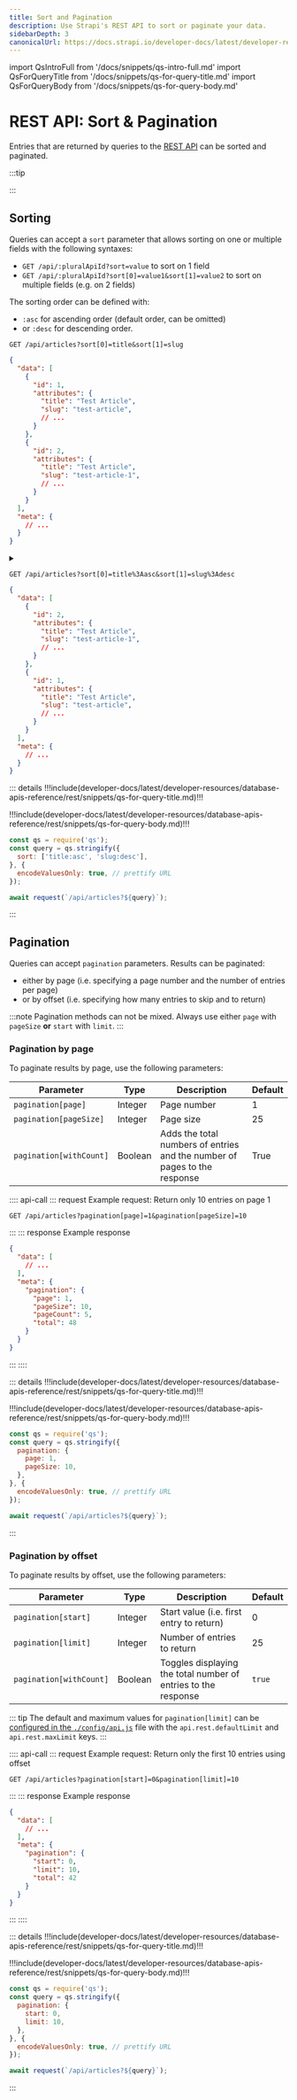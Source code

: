 ```yaml
---
title: Sort and Pagination
description: Use Strapi's REST API to sort or paginate your data.
sidebarDepth: 3
canonicalUrl: https://docs.strapi.io/developer-docs/latest/developer-resources/database-apis-reference/rest/sort-pagination.html
---
```


import QsIntroFull from '/docs/snippets/qs-intro-full.md'
import QsForQueryTitle from '/docs/snippets/qs-for-query-title.md'
import QsForQueryBody from '/docs/snippets/qs-for-query-body.md'

# REST API: Sort & Pagination

Entries that are returned by queries to the [REST API](/docs/dev-docs/api/rest) can be sorted and paginated.

:::tip

<QsIntroFull />

:::

## Sorting

Queries can accept a `sort` parameter that allows sorting on one or multiple fields with the following syntaxes:

- `GET /api/:pluralApiId?sort=value` to sort on 1 field
- `GET /api/:pluralApiId?sort[0]=value1&sort[1]=value2` to sort on multiple fields (e.g. on 2 fields)

The sorting order can be defined with:

- `:asc` for ascending order (default order, can be omitted)
- or `:desc` for descending order.

<ApiCall>
<Request title="Example request: Sort using 2 fields">

`GET /api/articles?sort[0]=title&sort[1]=slug`

</Request>

<Response title="Example response">

```json
{
  "data": [
    {
      "id": 1,
      "attributes": {
        "title": "Test Article",
        "slug": "test-article",
        // ...
      }
    },
    {
      "id": 2,
      "attributes": {
        "title": "Test Article",
        "slug": "test-article-1",
        // ...
      }
    }
  ],
  "meta": {
    // ...
  }
}
```

</Response>
</ApiCall>

<details>
<summary><QsForQueryTitle /></summary>

<QsForQueryBody />

```js
const qs = require('qs');
const query = qs.stringify({
  sort: ['title', 'slug'],
}, {
  encodeValuesOnly: true, // prettify URL
});

await request(`/api/articles?${query}`);
```

</details>

<ApiCall>
<Request title="Example request: Sort using 2 fields and set the order">

`GET /api/articles?sort[0]=title%3Aasc&sort[1]=slug%3Adesc`

</Request>

<Response title="Example response">

```json
{
  "data": [
    {
      "id": 2,
      "attributes": {
        "title": "Test Article",
        "slug": "test-article-1",
        // ...
      }
    },
    {
      "id": 1,
      "attributes": {
        "title": "Test Article",
        "slug": "test-article",
        // ...
      }
    }
  ],
  "meta": {
    // ...
  }
}
```

</Response>

</ApiCall>

::: details !!!include(developer-docs/latest/developer-resources/database-apis-reference/rest/snippets/qs-for-query-title.md)!!!

!!!include(developer-docs/latest/developer-resources/database-apis-reference/rest/snippets/qs-for-query-body.md)!!!

```js
const qs = require('qs');
const query = qs.stringify({
  sort: ['title:asc', 'slug:desc'],
}, {
  encodeValuesOnly: true, // prettify URL
});

await request(`/api/articles?${query}`);
```

:::

## Pagination

Queries can accept `pagination` parameters. Results can be paginated:

- either by page (i.e. specifying a page number and the number of entries per page)
- or by offset (i.e. specifying how many entries to skip and to return)

:::note
Pagination methods can not be mixed. Always use either `page` with `pageSize` **or** `start` with `limit`.
:::

### Pagination by page

To paginate results by page, use the following parameters:

| Parameter               | Type    | Description                                                               | Default |
| ----------------------- | ------- | ------------------------------------------------------------------------- | ------- |
| `pagination[page]`      | Integer | Page number                                                               | 1       |
| `pagination[pageSize]`  | Integer | Page size                                                                 | 25      |
| `pagination[withCount]` | Boolean | Adds the total numbers of entries and the number of pages to the response | True    |

:::: api-call
::: request Example request: Return only 10 entries on page 1

`GET /api/articles?pagination[page]=1&pagination[pageSize]=10`

:::
::: response Example response

```json
{
  "data": [
    // ...
  ],
  "meta": {
    "pagination": {
      "page": 1,
      "pageSize": 10,
      "pageCount": 5,
      "total": 48
    }
  }
}
```

:::
::::

::: details !!!include(developer-docs/latest/developer-resources/database-apis-reference/rest/snippets/qs-for-query-title.md)!!!

!!!include(developer-docs/latest/developer-resources/database-apis-reference/rest/snippets/qs-for-query-body.md)!!!

```js
const qs = require('qs');
const query = qs.stringify({
  pagination: {
    page: 1,
    pageSize: 10,
  },
}, {
  encodeValuesOnly: true, // prettify URL
});

await request(`/api/articles?${query}`);
```

:::

### Pagination by offset

To paginate results by offset, use the following parameters:

| Parameter               | Type    | Description                                                    | Default |
| ----------------------- | ------- | -------------------------------------------------------------- | ------- |
| `pagination[start]`     | Integer | Start value (i.e. first entry to return)                      | 0       |
| `pagination[limit]`     | Integer | Number of entries to return                                    | 25      |
| `pagination[withCount]` | Boolean | Toggles displaying the total number of entries to the response | `true`  |

::: tip
The default and maximum values for `pagination[limit]` can be [configured in the `./config/api.js`](/developer-docs/latest/setup-deployment-guides/configurations/optional/api.md) file with the `api.rest.defaultLimit` and `api.rest.maxLimit` keys.
:::

:::: api-call
::: request Example request: Return only the first 10 entries using offset

`GET /api/articles?pagination[start]=0&pagination[limit]=10`


:::
::: response Example response

```json
{
  "data": [
    // ...
  ],
  "meta": {
    "pagination": {
      "start": 0,
      "limit": 10,
      "total": 42
    }
  }
}
```

:::
::::

::: details !!!include(developer-docs/latest/developer-resources/database-apis-reference/rest/snippets/qs-for-query-title.md)!!!

!!!include(developer-docs/latest/developer-resources/database-apis-reference/rest/snippets/qs-for-query-body.md)!!!

```js
const qs = require('qs');
const query = qs.stringify({
  pagination: {
    start: 0,
    limit: 10,
  },
}, {
  encodeValuesOnly: true, // prettify URL
});

await request(`/api/articles?${query}`);
```
:::
